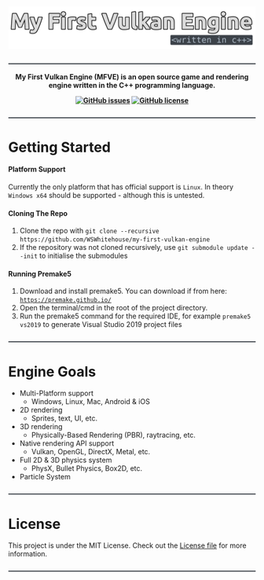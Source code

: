 ![My First Vulkan Engine - Written in Cpp](https://github.com/WSWhitehouse/my-first-vulkan-engine/blob/main/resources/readme-title.png)

![Seperator](https://github.com/WSWhitehouse/my-first-vulkan-engine/blob/main/resources/readme-seperator.png)

<p align="center">
  <b> 
My First Vulkan Engine (MFVE) is an open source game and rendering engine written in the C++ programming language.
  </b>
</p>

<p align="center">
  <b> 
    <a href="https://github.com/WSWhitehouse/my-first-vulkan-engine/issues"><img alt="GitHub issues" src="https://img.shields.io/github/issues/WSWhitehouse/my-first-vulkan-engine?style=flat-square"></a>
    <a href="https://github.com/WSWhitehouse/my-first-vulkan-engine"><img alt="GitHub license" src="https://img.shields.io/github/license/WSWhitehouse/my-first-vulkan-engine?style=flat-square"></a>
  </b>
</p>

![Seperator](https://github.com/WSWhitehouse/my-first-vulkan-engine/blob/main/resources/readme-seperator.png)

# Getting Started
#### Platform Support
Currently the only platform that has official support is `Linux`. In theory `Windows x64` should be supported - although this is untested.

#### Cloning The Repo
1. Clone the repo with `git clone --recursive https://github.com/WSWhitehouse/my-first-vulkan-engine`
2. If the repository was not cloned recursively, use `git submodule update --init` to initialise the submodules

#### Running Premake5
1. Download and install premake5. You can download if from here: [`https://premake.github.io/`](https://premake.github.io/)
2. Open the terminal/cmd in the root of the project directory.
3. Run the premake5 command for the required IDE, for example `premake5 vs2019` to generate Visual Studio 2019 project files

![Seperator](https://github.com/WSWhitehouse/my-first-vulkan-engine/blob/main/resources/readme-seperator.png)

# Engine Goals
- Multi-Platform support
    -  Windows, Linux, Mac, Android & iOS
- 2D rendering 
    - Sprites, text, UI, etc.
- 3D rendering 
    - Physically-Based Rendering (PBR), raytracing, etc.
- Native rendering API support 
    - Vulkan, OpenGL, DirectX, Metal, etc.
- Full 2D & 3D physics system
    - PhysX, Bullet Physics, Box2D, etc.
- Particle System
 
![Seperator](https://github.com/WSWhitehouse/my-first-vulkan-engine/blob/main/resources/readme-seperator.png)

# License
This project is under the MIT License. Check out the [License file](https://github.com/WSWhitehouse/my-first-vulkan-engine/blob/main/LICENSE.md) for more information.

![Seperator](https://github.com/WSWhitehouse/my-first-vulkan-engine/blob/main/resources/readme-seperator.png)
